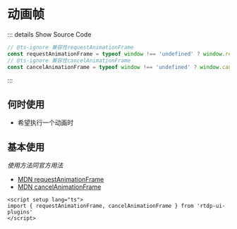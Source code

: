 # 动画帧<BackTop />

::: details Show Source Code

```typescript
// @ts-ignore 兼容性requestAnimationFrame
const requestAnimationFrame = typeof window !== 'undefined' ? window.requestAnimationFrame || window.mozRequestAnimationFrame || window.webkitRequestAnimationFrame || window.msRequestAnimationFrame : () => {}
// @ts-ignore 兼容性cancelAnimationFrame
const cancelAnimationFrame = typeof window !== 'undefined' ? window.cancelAnimationFrame || window.mozCancelAnimationFrame : () => {}
```

:::

## 何时使用

- 希望执行一个动画时

## 基本使用

*使用方法同官方用法*

- [MDN requestAnimationFrame](https://developer.mozilla.org/zh-CN/docs/Web/API/window/requestAnimationFrame)
- [MDN cancelAnimationFrame](https://developer.mozilla.org/zh-CN/docs/Web/API/Window/cancelAnimationFrame)

```vue
<script setup lang="ts">
import { requestAnimationFrame, cancelAnimationFrame } from 'rtdp-ui-plugins'
</script>
```
